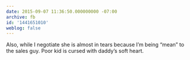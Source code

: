 ```yaml
---
date: 2015-09-07 11:36:50.000000000 -07:00
archive: fb
id: '1441651010'
weblog: false
---
```


Also, while I negotiate she is almost in tears because I’m being “mean” to the sales guy. Poor kid is cursed with daddy’s soft heart.
